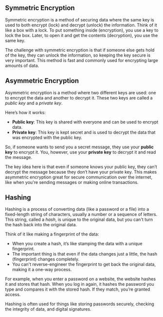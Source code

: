 ## Symmetric Encryption

Symmetric encryption is a method of securing data where the same key is used to both encrypt (lock) and decrypt (unlock) the information. Think of it like a box with a lock. To put something inside (encryption), you use a key to lock the box. Later, to open it and get the contents (decryption), you use the same key.

The challenge with symmetric encryption is that if someone else gets hold of the key, they can unlock the information, so keeping the key secure is very important. This method is fast and commonly used for encrypting large amounts of data.

## Asymmetric Encryption

Asymmetric encryption is a method where two different keys are used: one to encrypt the data and another to decrypt it. These two keys are called a *public key* and a *private key*.

Here’s how it works:
- **Public key**: This key is shared with everyone and can be used to encrypt data.
- **Private key**: This key is kept secret and is used to decrypt the data that was encrypted with the public key.

So, if someone wants to send you a secret message, they use your **public key** to encrypt it. You, however, use your **private key** to decrypt it and read the message.

The key idea here is that even if someone knows your public key, they can’t decrypt the message because they don’t have your private key. This makes asymmetric encryption great for secure communication over the internet, like when you're sending messages or making online transactions.

## Hashing

Hashing is a process of converting data (like a password or a file) into a fixed-length string of characters, usually a number or a sequence of letters. This string, called a *hash*, is unique to the original data, but you can't turn the hash back into the original data.

Think of it like making a fingerprint of the data:
- When you create a hash, it’s like stamping the data with a unique fingerprint.
- The important thing is that even if the data changes just a little, the hash (fingerprint) changes completely.
- You can't reverse-engineer the fingerprint to get back the original data, making it a one-way process.

For example, when you enter a password on a website, the website hashes it and stores that hash. When you log in again, it hashes the password you type and compares it with the stored hash. If they match, you’re granted access.

Hashing is often used for things like storing passwords securely, checking the integrity of data, and digital signatures.
